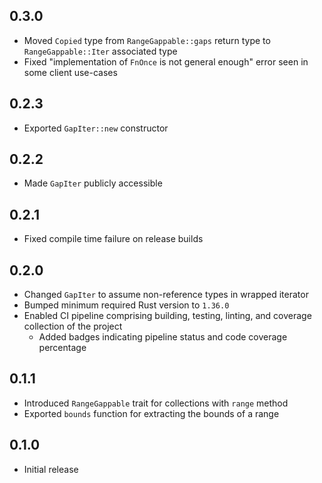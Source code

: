0.3.0
-----
- Moved `Copied` type from `RangeGappable::gaps` return type to
  `RangeGappable::Iter` associated type
- Fixed "implementation of `FnOnce` is not general enough" error seen in
  some client use-cases


0.2.3
-----
- Exported `GapIter::new` constructor


0.2.2
-----
- Made `GapIter` publicly accessible


0.2.1
-----
- Fixed compile time failure on release builds


0.2.0
-----
- Changed `GapIter` to assume non-reference types in wrapped iterator
- Bumped minimum required Rust version to `1.36.0`
- Enabled CI pipeline comprising building, testing, linting, and
  coverage collection of the project
  - Added badges indicating pipeline status and code coverage percentage


0.1.1
-----
- Introduced `RangeGappable` trait for collections with `range` method
- Exported `bounds` function for extracting the bounds of a range


0.1.0
-----
- Initial release
